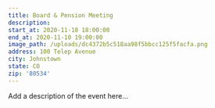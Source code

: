 ```yaml
---
title: Board & Pension Meeting
description:
start_at: 2020-11-10 18:00:00
end_at: 2020-11-10 19:00:00
image_path: /uploads/dc4372b5c518aa98f5bbcc125f5facfa.png
address: 100 Telep Avenue
city: Johnstown
state: CO
zip: '80534'
---
```


Add a description of the event here…